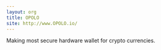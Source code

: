 ```yaml
---
layout: org
title: OPOLO
site: http://www.OPOLO.io/
---
```

Making most secure hardware wallet for crypto currencies.
